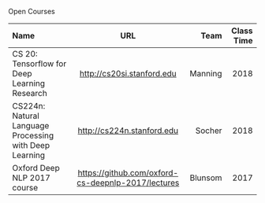 Open Courses 

| Name | URL | Team | Class Time |
| :-------- | :--------: | --------: | --------: |
| CS 20: Tensorflow for Deep Learning Research | http://cs20si.stanford.edu | Manning | 2018 |
| CS224n: Natural Language Processing with Deep Learning | http://cs224n.stanford.edu | Socher | 2018 |
| Oxford Deep NLP 2017 course | https://github.com/oxford-cs-deepnlp-2017/lectures | Blunsom | 2017 |




